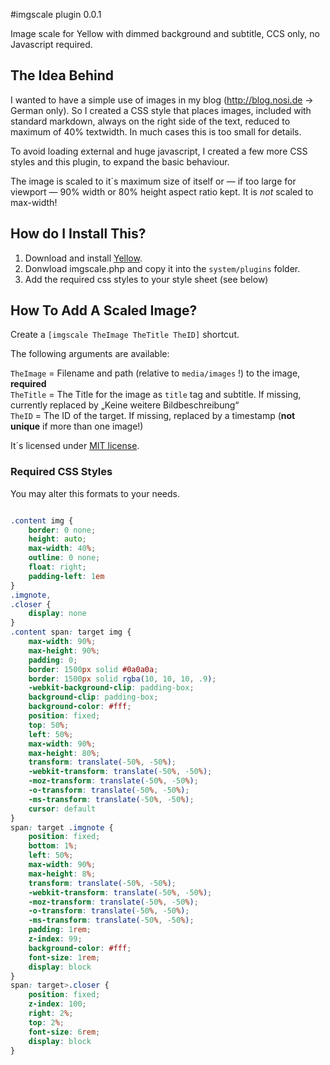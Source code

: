 #imgscale plugin 0.0.1

Image scale for Yellow with dimmed background and subtitle, CCS only, no Javascript required.

## The Idea Behind

I wanted to have a simple use of images in my blog (http://blog.nosi.de → German only). So I created a CSS style that places images, included with standard markdown, always on the right side of the text, reduced to maximum of 40% textwidth. In much cases this is too small for details.

To avoid loading external and huge javascript, I created a few more CSS styles and this plugin, to expand the basic behaviour.

The image is scaled to it´s maximum size of itself or — if too large for viewport — 90% width or 80% height aspect ratio kept. It is *not* scaled to max-width!  

## How do I Install This?

1. Download and install [Yellow](https://github.com/datenstrom/yellow/).
1. Donwload imgscale.php and copy it into the `system/plugins` folder.
1. Add the required css styles to your style sheet (see below)

## How To Add A Scaled Image?

Create a `[imgscale TheImage TheTitle TheID]` shortcut.

The following arguments are available:

`TheImage` = Filename and path (relative to `media/images` !) to the image, **required**     
`TheTitle` = The Title for the image as `title` tag and subtitle. If missing, currently replaced by „Keine weitere Bildbeschreibung“     
`TheID` = The ID of the target. If missing, replaced by a timestamp (**not unique** if more than one image!)

It´s licensed under [MIT license](http://opensource.org/licenses/MIT).


### Required CSS Styles

You may alter this formats to your needs.


~~~.css

.content img {
    border: 0 none;
    height: auto;
    max-width: 40%;
    outline: 0 none;
    float: right;
    padding-left: 1em
}
.imgnote,
.closer {
    display: none
}
.content span: target img {
    max-width: 90%;
    max-height: 90%;
    padding: 0;
    border: 1500px solid #0a0a0a;
    border: 1500px solid rgba(10, 10, 10, .9);
    -webkit-background-clip: padding-box;
    background-clip: padding-box;
    background-color: #fff;
    position: fixed;
    top: 50%;
    left: 50%;
    max-width: 90%;
    max-height: 80%;
    transform: translate(-50%, -50%);
    -webkit-transform: translate(-50%, -50%);
    -moz-transform: translate(-50%, -50%);
    -o-transform: translate(-50%, -50%);
    -ms-transform: translate(-50%, -50%);
    cursor: default
}
span: target .imgnote {
    position: fixed;
    bottom: 1%;
    left: 50%;
    max-width: 90%;
    max-height: 8%;
    transform: translate(-50%, -50%);
    -webkit-transform: translate(-50%, -50%);
    -moz-transform: translate(-50%, -50%);
    -o-transform: translate(-50%, -50%);
    -ms-transform: translate(-50%, -50%);
    padding: 1rem;
    z-index: 99;
    background-color: #fff;
    font-size: 1rem;
    display: block
}
span: target>.closer {
    position: fixed;
    z-index: 100;
    right: 2%;
    top: 2%;
    font-size: 6rem;
    display: block
}

~~~